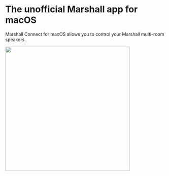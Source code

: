# The unofficial Marshall app for macOS

Marshall Connect for macOS allows you to control your Marshall multi-room speakers.

<img src="https://user-images.githubusercontent.com/1402241/95044425-fe8d2c00-06a4-11eb-9542-33cfedd3ba76.png" width="392">
